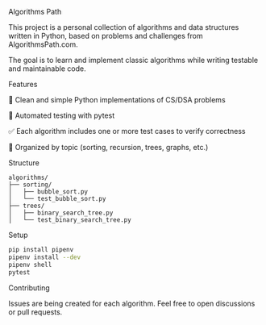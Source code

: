 Algorithms Path

This project is a personal collection of algorithms and data structures written in Python, based on problems and challenges from AlgorithmsPath.com.

The goal is to learn and implement classic algorithms while writing testable and maintainable code.

Features

📘 Clean and simple Python implementations of CS/DSA problems

🧪 Automated testing with pytest

✅ Each algorithm includes one or more test cases to verify correctness

📁 Organized by topic (sorting, recursion, trees, graphs, etc.)

Structure

```text
algorithms/
├── sorting/
│   ├── bubble_sort.py
│   └── test_bubble_sort.py
├── trees/
│   ├── binary_search_tree.py
│   └── test_binary_search_tree.py
```


Setup


```bash
pip install pipenv
pipenv install --dev
pipenv shell
pytest
```

Contributing

Issues are being created for each algorithm. Feel free to open discussions or pull requests.